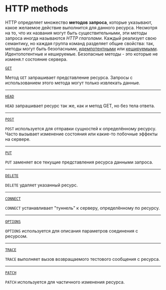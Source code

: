 # HTTP methods


HTTP определяет множество **методов запроса**, которые указывают, какое желаемое действие выполнится для данного ресурса. Несмотря на то, что их названия могут быть существительными, эти методы запроса иногда называются _HTTP глаголами_. Каждый реализует свою семантику, но каждая группа команд разделяет общие свойства: так, методы могут быть безопасными, [идемпотентными](https://developer.mozilla.org/ru/docs/Glossary/Idempotent) или [кешируемыми](https://developer.mozilla.org/ru/docs/Glossary/Cacheable). Идентопотентные и кешируемые. Безопасные методы - это которые не изменя.т состояние сервера.

[`GET`](https://developer.mozilla.org/ru/docs/Web/HTTP/Methods/GET)

Метод `GET` запрашивает представление ресурса. Запросы с использованием этого метода могут только извлекать данные.

---

[`HEAD`](https://developer.mozilla.org/ru/docs/Web/HTTP/Methods/HEAD)

`HEAD` запрашивает ресурс так же, как и метод GET, но без тела ответа.

---

[`POST`](https://developer.mozilla.org/ru/docs/Web/HTTP/Methods/POST)

`POST` используется для отправки сущностей к определённому ресурсу. Часто вызывает изменение состояния или какие-то побочные эффекты на сервере.

---

[`PUT`](https://developer.mozilla.org/ru/docs/Web/HTTP/Methods/PUT)

`PUT` заменяет все текущие представления ресурса данными запроса.

---

[`DELETE`](https://developer.mozilla.org/ru/docs/Web/HTTP/Methods/DELETE)

`DELETE` удаляет указанный ресурс.

---

[`CONNECT`](https://developer.mozilla.org/ru/docs/Web/HTTP/Methods/CONNECT)

`CONNECT` устанавливает "туннель" к серверу, определённому по ресурсу.

---

[`OPTIONS`](https://developer.mozilla.org/ru/docs/Web/HTTP/Methods/OPTIONS)

`OPTIONS` используется для описания параметров соединения с ресурсом.

---

[`TRACE`](https://developer.mozilla.org/ru/docs/Web/HTTP/Methods/TRACE)

`TRACE` выполняет вызов возвращаемого тестового сообщения с ресурса.

---

[`PATCH`](https://developer.mozilla.org/ru/docs/Web/HTTP/Methods/PATCH)

`PATCH` используется для частичного изменения ресурса.
